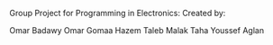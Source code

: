 Group Project for Programming in Electronics:
Created by:

Omar Badawy
Omar Gomaa
Hazem Taleb
Malak Taha
Youssef Aglan
